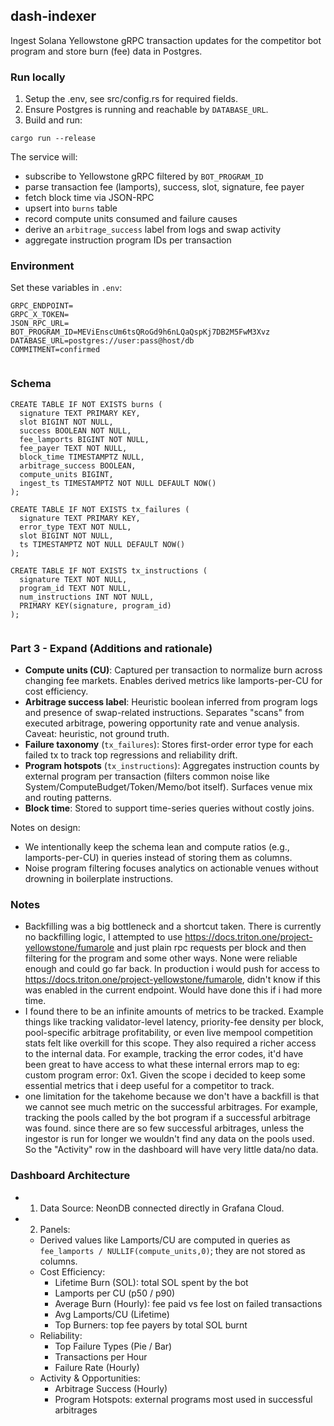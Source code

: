 ## dash-indexer

Ingest Solana Yellowstone gRPC transaction updates for the competitor bot program and store burn (fee) data in Postgres.

### Run locally

1. Setup the .env, see src/config.rs for required fields.
2. Ensure Postgres is running and reachable by `DATABASE_URL`.
3. Build and run:

```
cargo run --release
```

The service will:
- subscribe to Yellowstone gRPC filtered by `BOT_PROGRAM_ID`
- parse transaction fee (lamports), success, slot, signature, fee payer
- fetch block time via JSON-RPC
- upsert into `burns` table
- record compute units consumed and failure causes
- derive an `arbitrage_success` label from logs and swap activity
- aggregate instruction program IDs per transaction



### Environment

Set these variables in `.env`:

```
GRPC_ENDPOINT=
GRPC_X_TOKEN=
JSON_RPC_URL=
BOT_PROGRAM_ID=MEViEnscUm6tsQRoGd9h6nLQaQspKj7DB2M5FwM3Xvz
DATABASE_URL=postgres://user:pass@host/db
COMMITMENT=confirmed


```

### Schema

```
CREATE TABLE IF NOT EXISTS burns (
  signature TEXT PRIMARY KEY,
  slot BIGINT NOT NULL,
  success BOOLEAN NOT NULL,
  fee_lamports BIGINT NOT NULL,
  fee_payer TEXT NOT NULL,
  block_time TIMESTAMPTZ NULL,
  arbitrage_success BOOLEAN,
  compute_units BIGINT,
  ingest_ts TIMESTAMPTZ NOT NULL DEFAULT NOW()
);

CREATE TABLE IF NOT EXISTS tx_failures (
  signature TEXT PRIMARY KEY,
  error_type TEXT NOT NULL,
  slot BIGINT NOT NULL,
  ts TIMESTAMPTZ NOT NULL DEFAULT NOW()
);

CREATE TABLE IF NOT EXISTS tx_instructions (
  signature TEXT NOT NULL,
  program_id TEXT NOT NULL,
  num_instructions INT NOT NULL,
  PRIMARY KEY(signature, program_id)
);


```

### Part 3 - Expand (Additions and rationale)

- **Compute units (CU)**: Captured per transaction to normalize burn across changing fee markets. Enables derived metrics like lamports-per-CU for cost efficiency.
- **Arbitrage success label**: Heuristic boolean inferred from program logs and presence of swap-related instructions. Separates "scans" from executed arbitrage, powering opportunity rate and venue analysis. Caveat: heuristic, not ground truth.
- **Failure taxonomy** (`tx_failures`): Stores first-order error type for each failed tx to track top regressions and reliability drift.
- **Program hotspots** (`tx_instructions`): Aggregates instruction counts by external program per transaction (filters common noise like System/ComputeBudget/Token/Memo/bot itself). Surfaces venue mix and routing patterns.
- **Block time**: Stored to support time-series queries without costly joins.

Notes on design:
- We intentionally keep the schema lean and compute ratios (e.g., lamports-per-CU) in queries instead of storing them as columns.
- Noise program filtering focuses analytics on actionable venues without drowning in boilerplate instructions.

### Notes
- Backfilling was a big bottleneck and a shortcut taken. There is currently no backfilling logic, I attempted to use https://docs.triton.one/project-yellowstone/fumarole and just plain rpc requests per block and then filtering for the program and some other ways. None were reliable enough and could go far back. In production i would push for access to https://docs.triton.one/project-yellowstone/fumarole, didn't know if this was enabled in the current endpoint. Would have done this if i had more time. 
- I found there to be an infinite amounts of metrics to be tracked. Example things like tracking validator-level latency, priority-fee density per block, pool-specific arbitrage profitability, or even live mempool competition stats felt like overkill for this scope. They also required a richer access to the internal data. For example, tracking the error codes, it'd have been great to have access to what these internal errors map to eg: custom program error: 0x1. Given the scope i decided to keep some essential metrics that i deep useful for a competitor to track. 
- one limitation for the takehome because we don't have a backfill is that we cannot see much metric on the successful arbitrages. For example, tracking the pools called by the bot program if a successful arbitrage was found. since there are so few successful arbitrages, unless the ingestor is run for longer we wouldn't find any data on the pools used. So the "Activity" row in the dashboard will have very little data/no data. 


### Dashboard Architecture

- 1. Data Source: NeonDB connected directly in Grafana Cloud.

- 2.  Panels:
  - Derived values like Lamports/CU are computed in queries as `fee_lamports / NULLIF(compute_units,0)`; they are not stored as columns.
  - Cost Efficiency:
    - Lifetime Burn (SOL): total SOL spent by the bot
    - Lamports per CU (p50 / p90)
    - Average Burn (Hourly): fee paid vs fee lost on failed transactions
    - Avg Lamports/CU (Lifetime)
    - Top Burners: top fee payers by total SOL burnt
  - Reliability:
    - Top Failure Types (Pie / Bar)
    - Transactions per Hour
    - Failure Rate (Hourly)
  - Activity & Opportunities:
    - Arbitrage Success (Hourly)
    - Program Hotspots: external programs most used in successful arbitrages
